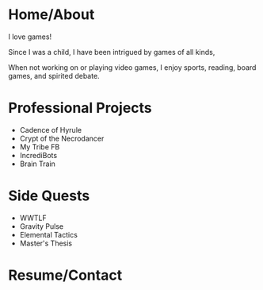# Home/About

I love games!

Since I was a child, I have been intrigued by games of all kinds, 

When not working on or playing video games, I enjoy sports, reading, board games, and spirited debate.

# Professional Projects
- Cadence of Hyrule
- Crypt of the Necrodancer
- My Tribe FB
- IncrediBots
- Brain Train

# Side Quests
- WWTLF
- Gravity Pulse
- Elemental Tactics
- Master's Thesis

# Resume/Contact
